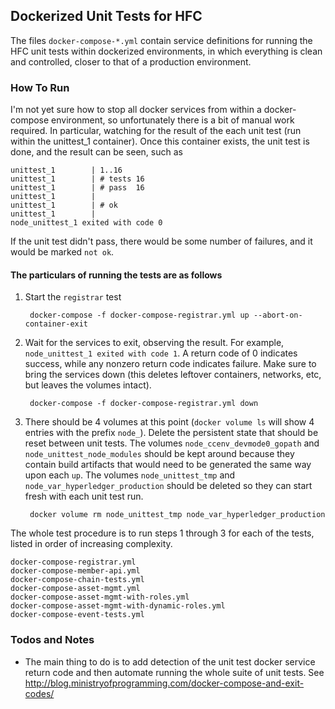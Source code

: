 ## Dockerized Unit Tests for HFC

The files `docker-compose-*.yml` contain service definitions for running the HFC unit tests
within dockerized environments, in which everything is clean and controlled, closer to that
of a production environment.

### How To Run

I'm not yet sure how to stop all docker services from within a docker-compose environment,
so unfortunately there is a bit of manual work required.  In particular, watching for the
result of the each unit test (run within the unittest_1 container).  Once this container
exists, the unit test is done, and the result can be seen, such as

    unittest_1        | 1..16
    unittest_1        | # tests 16
    unittest_1        | # pass  16
    unittest_1        |
    unittest_1        | # ok
    unittest_1        |
    node_unittest_1 exited with code 0

If the unit test didn't pass, there would be some number of failures, and it would be marked `not ok`.

#### The particulars of running the tests are as follows

1. Start the `registrar` test

        docker-compose -f docker-compose-registrar.yml up --abort-on-container-exit

2. Wait for the services to exit, observing the result.  For example, `node_unittest_1 exited with code 1`.
A return code of 0 indicates success, while any nonzero return code indicates failure.  Make sure to bring the
services down (this deletes leftover containers, networks, etc, but leaves the volumes intact).

        docker-compose -f docker-compose-registrar.yml down

3. There should be 4 volumes at this point (`docker volume ls` will show 4 entries with the prefix `node_`).
Delete the persistent state that should be reset between unit tests.  The volumes `node_ccenv_devmode0_gopath`
and `node_unittest_node_modules` should be kept around because they contain build artifacts that would need
to be generated the same way upon each `up`.  The volumes `node_unittest_tmp` and `node_var_hyperledger_production`
should be deleted so they can start fresh with each unit test run.

        docker volume rm node_unittest_tmp node_var_hyperledger_production

The whole test procedure is to run steps 1 through 3 for each of the tests, listed in order of increasing
complexity.

    docker-compose-registrar.yml
    docker-compose-member-api.yml
    docker-compose-chain-tests.yml
    docker-compose-asset-mgmt.yml
    docker-compose-asset-mgmt-with-roles.yml
    docker-compose-asset-mgmt-with-dynamic-roles.yml
    docker-compose-event-tests.yml

### Todos and Notes

-   The main thing to do is to add detection of the unit test docker service return code and then automate
    running the whole suite of unit tests.  See http://blog.ministryofprogramming.com/docker-compose-and-exit-codes/
